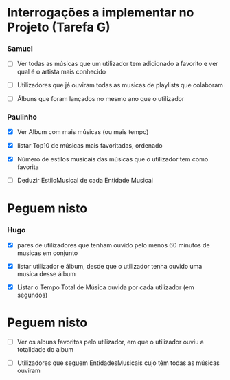 # Interrogações a implementar no Projeto (Tarefa G)

### Samuel

- [ ] Ver todas as músicas que um utilizador tem adicionado a favorito e ver qual é o artista mais conhecido

- [ ] Utilizadores que já ouviram todas as musicas de playlists que colaboram

- [ ] Álbuns que foram lançados no mesmo ano que o utilizador

### Paulinho

- [x] Ver Album com mais músicas (ou mais tempo)

- [x] listar Top10 de músicas mais favoritadas, ordenado

- [x] Número de estilos musicais das músicas que o utilizador tem como favorita

- [ ] Deduzir EstiloMusical de cada Entidade Musical
  
# Peguem nisto

### Hugo

- [x] pares de utilizadores que tenham ouvido pelo menos 60 minutos de musicas em conjunto

- [x] listar utilizador e álbum, desde que o utilizador tenha ouvido uma musica desse álbum

- [x] Listar o Tempo Total de Música ouvida por cada utilizador (em segundos)

# Peguem nisto

- [ ] Ver os albuns favoritos pelo utilizador, em que o utilizador ouviu a totalidade do album

- [ ] Utilizadores que seguem EntidadesMusicais cujo têm todas as músicas ouviram
